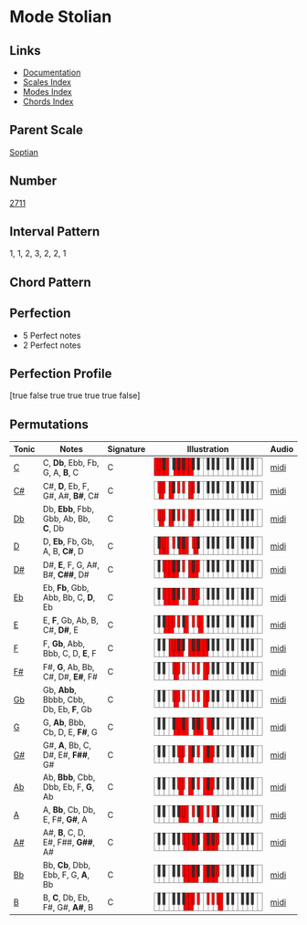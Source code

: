 # Mode Stolian

## Links

- [Documentation](README.md)
- [Scales Index](Scales.md)
- [Modes Index](Modes.md)
- [Chords Index](Chords.md)

## Parent Scale

[Soptian](ScaleSoptian.md)

## Number

[2711](https://ianring.com/musictheory/scales/2711)

## Interval Pattern

1, 1, 2, 3, 2, 2, 1

## Chord Pattern



## Perfection

- 5 Perfect notes
- 2 Perfect notes

## Perfection Profile

[true false true true true true false]

## Permutations

| Tonic | Notes | Signature | Illustration | Audio |
|-------|-------|-----------|--------------|-------|
| [C](ModeCNaturalStolian.md) | C, **Db**, Ebb, Fb, G, A, **B**, C | C | ![CNaturalStolian](ModeCNaturalStolian.png) | [midi](https://github.com/edipermadi/music/blob/main/docs/ModeCNaturalStolian.mid?raw=true) |
| [C#](ModeCSharpStolian.md) | C#, **D**, Eb, F, G#, A#, **B#**, C# | C | ![CSharpStolian](ModeCSharpStolian.png) | [midi](https://github.com/edipermadi/music/blob/main/docs/ModeCSharpStolian.mid?raw=true) |
| [Db](ModeDFlatStolian.md) | Db, **Ebb**, Fbb, Gbb, Ab, Bb, **C**, Db | C | ![DFlatStolian](ModeDFlatStolian.png) | [midi](https://github.com/edipermadi/music/blob/main/docs/ModeDFlatStolian.mid?raw=true) |
| [D](ModeDNaturalStolian.md) | D, **Eb**, Fb, Gb, A, B, **C#**, D | C | ![DNaturalStolian](ModeDNaturalStolian.png) | [midi](https://github.com/edipermadi/music/blob/main/docs/ModeDNaturalStolian.mid?raw=true) |
| [D#](ModeDSharpStolian.md) | D#, **E**, F, G, A#, B#, **C##**, D# | C | ![DSharpStolian](ModeDSharpStolian.png) | [midi](https://github.com/edipermadi/music/blob/main/docs/ModeDSharpStolian.mid?raw=true) |
| [Eb](ModeEFlatStolian.md) | Eb, **Fb**, Gbb, Abb, Bb, C, **D**, Eb | C | ![EFlatStolian](ModeEFlatStolian.png) | [midi](https://github.com/edipermadi/music/blob/main/docs/ModeEFlatStolian.mid?raw=true) |
| [E](ModeENaturalStolian.md) | E, **F**, Gb, Ab, B, C#, **D#**, E | C | ![ENaturalStolian](ModeENaturalStolian.png) | [midi](https://github.com/edipermadi/music/blob/main/docs/ModeENaturalStolian.mid?raw=true) |
| [F](ModeFNaturalStolian.md) | F, **Gb**, Abb, Bbb, C, D, **E**, F | C | ![FNaturalStolian](ModeFNaturalStolian.png) | [midi](https://github.com/edipermadi/music/blob/main/docs/ModeFNaturalStolian.mid?raw=true) |
| [F#](ModeFSharpStolian.md) | F#, **G**, Ab, Bb, C#, D#, **E#**, F# | C | ![FSharpStolian](ModeFSharpStolian.png) | [midi](https://github.com/edipermadi/music/blob/main/docs/ModeFSharpStolian.mid?raw=true) |
| [Gb](ModeGFlatStolian.md) | Gb, **Abb**, Bbbb, Cbb, Db, Eb, **F**, Gb | C | ![GFlatStolian](ModeGFlatStolian.png) | [midi](https://github.com/edipermadi/music/blob/main/docs/ModeGFlatStolian.mid?raw=true) |
| [G](ModeGNaturalStolian.md) | G, **Ab**, Bbb, Cb, D, E, **F#**, G | C | ![GNaturalStolian](ModeGNaturalStolian.png) | [midi](https://github.com/edipermadi/music/blob/main/docs/ModeGNaturalStolian.mid?raw=true) |
| [G#](ModeGSharpStolian.md) | G#, **A**, Bb, C, D#, E#, **F##**, G# | C | ![GSharpStolian](ModeGSharpStolian.png) | [midi](https://github.com/edipermadi/music/blob/main/docs/ModeGSharpStolian.mid?raw=true) |
| [Ab](ModeAFlatStolian.md) | Ab, **Bbb**, Cbb, Dbb, Eb, F, **G**, Ab | C | ![AFlatStolian](ModeAFlatStolian.png) | [midi](https://github.com/edipermadi/music/blob/main/docs/ModeAFlatStolian.mid?raw=true) |
| [A](ModeANaturalStolian.md) | A, **Bb**, Cb, Db, E, F#, **G#**, A | C | ![ANaturalStolian](ModeANaturalStolian.png) | [midi](https://github.com/edipermadi/music/blob/main/docs/ModeANaturalStolian.mid?raw=true) |
| [A#](ModeASharpStolian.md) | A#, **B**, C, D, E#, F##, **G##**, A# | C | ![ASharpStolian](ModeASharpStolian.png) | [midi](https://github.com/edipermadi/music/blob/main/docs/ModeASharpStolian.mid?raw=true) |
| [Bb](ModeBFlatStolian.md) | Bb, **Cb**, Dbb, Ebb, F, G, **A**, Bb | C | ![BFlatStolian](ModeBFlatStolian.png) | [midi](https://github.com/edipermadi/music/blob/main/docs/ModeBFlatStolian.mid?raw=true) |
| [B](ModeBNaturalStolian.md) | B, **C**, Db, Eb, F#, G#, **A#**, B | C | ![BNaturalStolian](ModeBNaturalStolian.png) | [midi](https://github.com/edipermadi/music/blob/main/docs/ModeBNaturalStolian.mid?raw=true) |
